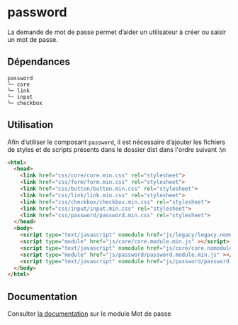 # password

La demande de mot de passe permet d’aider un utilisateur à créer ou saisir un mot de passe.

## Dépendances
```shell
password
└─ core
└─ link
└─ input
└─ checkbox
```

## Utilisation
Afin d’utiliser le composant `password`, il est nécessaire d’ajouter les fichiers de styles et de scripts présents dans le dossier dist dans l'ordre suivant :\n
```html
<html>
  <head>
    <link href="css/core/core.min.css" rel="stylesheet">
    <link href="css/form/form.min.css" rel="stylesheet">
    <link href="css/button/button.min.css" rel="stylesheet">
    <link href="css/link/link.min.css" rel="stylesheet">
    <link href="css/checkbox/checkbox.min.css" rel="stylesheet">
    <link href="css/input/input.min.css" rel="stylesheet">
    <link href="css/password/password.min.css" rel="stylesheet">
  </head>
  <body>
    <script type="text/javascript" nomodule href="js/legacy/legacy.nomodule.min.js" ></script>
    <script type="module" href="js/core/core.module.min.js" ></script>
    <script type="text/javascript" nomodule href="js/core/core.nomodule.min.js" ></script>
    <script type="module" href="js/password/password.module.min.js" ></script>
    <script type="text/javascript" nomodule href="js/password/password.nomodule.min.js" ></script>
  </body>
</html>
```

## Documentation

Consulter [la documentation](https://www.systeme-de-design.gouv.fr/elements-d-interface/composants/mot-de-passe) sur le module Mot de passe